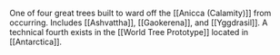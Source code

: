 One of four great trees built to ward off the [[Anicca (Calamity)]] from occurring. Includes [[Ashvattha]], [[Gaokerena]], and [[Yggdrasil]]. A technical fourth exists in the [[World Tree Prototype]] located in [[Antarctica]].